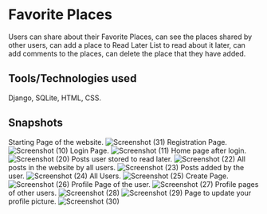 # Favorite Places
Users can share about their Favorite Places, can see the places shared by other users, can add a place to Read Later List to read about it later, can add comments to the places, can delete the place that they have added.

## Tools/Technologies used
Django, SQLite, HTML, CSS.

## Snapshots

Starting Page of the website.
![Screenshot (31)](https://user-images.githubusercontent.com/110914250/187199952-703d9aea-c532-40d8-afbc-65a312067c29.png)
Registration Page.
![Screenshot (10)](https://user-images.githubusercontent.com/110914250/187198537-706e34cc-4d74-483d-91c6-6a558f46a0c1.png)
Login Page.
![Screenshot (11)](https://user-images.githubusercontent.com/110914250/187198556-824a7648-3031-4a5b-b74e-8015489f83aa.png)
Home page after login.
![Screenshot (20)](https://user-images.githubusercontent.com/110914250/187198583-fb52dad5-6190-4924-8eaa-e3fdbb6df6a3.png)
Posts user stored to read later.
![Screenshot (22)](https://user-images.githubusercontent.com/110914250/187198593-0978dae6-4d56-429b-a84e-8561e74febd0.png)
All posts in the website by all users.
![Screenshot (23)](https://user-images.githubusercontent.com/110914250/187198605-c51f3cb8-7ad9-4826-92ad-bf863b319418.png)
Posts added by the user.
![Screenshot (24)](https://user-images.githubusercontent.com/110914250/187198617-6a9027ba-bd63-40b9-bc13-c684d00f1d44.png)
All Users.
![Screenshot (25)](https://user-images.githubusercontent.com/110914250/187198624-f833905a-7065-4bc1-9368-779e8fa9e53d.png)
Create Page.
![Screenshot (26)](https://user-images.githubusercontent.com/110914250/187198649-81ac8e56-1053-4cb5-9423-2e0b0a6cdf23.png)
Profile Page of the user.
![Screenshot (27)](https://user-images.githubusercontent.com/110914250/187198668-4c529a65-1b98-411a-b194-e5d5999c011a.png)
Profile pages of other users.
![Screenshot (28)](https://user-images.githubusercontent.com/110914250/187198684-47de95ca-a0b8-43ac-8179-bc2a75b7e9f1.png)
![Screenshot (29)](https://user-images.githubusercontent.com/110914250/187200052-2f27cd07-e865-4302-a650-659e61798d8c.png)
Page to update your profile picture.
![Screenshot (30)](https://user-images.githubusercontent.com/110914250/187200069-9540b72d-0d1e-4a50-8b50-3eef0e83abcc.png)
